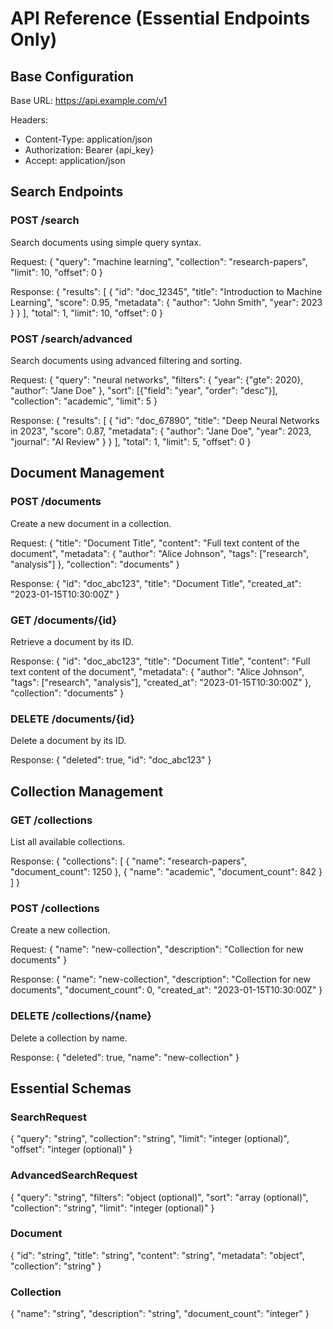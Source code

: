 # API Reference (Essential Endpoints Only)

## Base Configuration

Base URL: https://api.example.com/v1

Headers:
- Content-Type: application/json
- Authorization: Bearer {api_key}
- Accept: application/json

## Search Endpoints

### POST /search

Search documents using simple query syntax.

Request:
{
  "query": "machine learning",
  "collection": "research-papers",
  "limit": 10,
  "offset": 0
}

Response:
{
  "results": [
    {
      "id": "doc_12345",
      "title": "Introduction to Machine Learning",
      "score": 0.95,
      "metadata": {
        "author": "John Smith",
        "year": 2023
      }
    }
  ],
  "total": 1,
  "limit": 10,
  "offset": 0
}

### POST /search/advanced

Search documents using advanced filtering and sorting.

Request:
{
  "query": "neural networks",
  "filters": {
    "year": {"gte": 2020},
    "author": "Jane Doe"
  },
  "sort": [{"field": "year", "order": "desc"}],
  "collection": "academic",
  "limit": 5
}

Response:
{
  "results": [
    {
      "id": "doc_67890",
      "title": "Deep Neural Networks in 2023",
      "score": 0.87,
      "metadata": {
        "author": "Jane Doe",
        "year": 2023,
        "journal": "AI Review"
      }
    }
  ],
  "total": 1,
  "limit": 5,
  "offset": 0
}

## Document Management

### POST /documents

Create a new document in a collection.

Request:
{
  "title": "Document Title",
  "content": "Full text content of the document",
  "metadata": {
    "author": "Alice Johnson",
    "tags": ["research", "analysis"]
  },
  "collection": "documents"
}

Response:
{
  "id": "doc_abc123",
  "title": "Document Title",
  "created_at": "2023-01-15T10:30:00Z"
}

### GET /documents/{id}

Retrieve a document by its ID.

Response:
{
  "id": "doc_abc123",
  "title": "Document Title",
  "content": "Full text content of the document",
  "metadata": {
    "author": "Alice Johnson",
    "tags": ["research", "analysis"],
    "created_at": "2023-01-15T10:30:00Z"
  },
  "collection": "documents"
}

### DELETE /documents/{id}

Delete a document by its ID.

Response:
{
  "deleted": true,
  "id": "doc_abc123"
}

## Collection Management

### GET /collections

List all available collections.

Response:
{
  "collections": [
    {
      "name": "research-papers",
      "document_count": 1250
    },
    {
      "name": "academic",
      "document_count": 842
    }
  ]
}

### POST /collections

Create a new collection.

Request:
{
  "name": "new-collection",
  "description": "Collection for new documents"
}

Response:
{
  "name": "new-collection",
  "description": "Collection for new documents",
  "document_count": 0,
  "created_at": "2023-01-15T10:30:00Z"
}

### DELETE /collections/{name}

Delete a collection by name.

Response:
{
  "deleted": true,
  "name": "new-collection"
}

## Essential Schemas

### SearchRequest
{
  "query": "string",
  "collection": "string",
  "limit": "integer (optional)",
  "offset": "integer (optional)"
}

### AdvancedSearchRequest
{
  "query": "string",
  "filters": "object (optional)",
  "sort": "array (optional)",
  "collection": "string",
  "limit": "integer (optional)"
}

### Document
{
  "id": "string",
  "title": "string",
  "content": "string",
  "metadata": "object",
  "collection": "string"
}

### Collection
{
  "name": "string",
  "description": "string",
  "document_count": "integer"
}